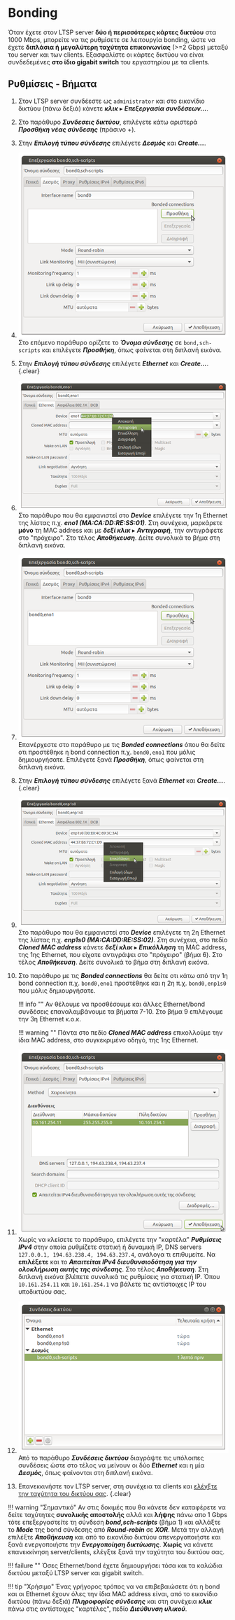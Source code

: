# Bonding

Όταν έχετε στον LTSP server **δύο ή περισσότερες κάρτες δικτύου** στα 1000
Mbps, μπορείτε να τις ρυθμίσετε σε λειτουργία bonding, ώστε να έχετε
**διπλάσια ή μεγαλύτερη ταχύτητα επικοινωνίας** (>=2 Gbps) μεταξύ του server και
των clients. Εξασφαλίστε οι κάρτες δικτύου να είναι συνδεδεμένες **στο ίδιο
gigabit switch** του εργαστηρίου με τα clients.

## Ρυθμίσεις - Βήματα

1.  Στον LTSP server συνδέεστε ως `administrator` και στο εικονίδιο δικτύου
    (πάνω δεξιά) κάνετε ***κλικ*** ▸ ***Επεξεργασία συνδέσεων...***.

2.  Στο παράθυρο ***Συνδεσεις δικτύου***, επιλέγετε κάτω αριστερά ***Προσθήκη
    νέας σύνδεσης*** (πράσινο +).

3.  Στην ***Επιλογή τύπου σύνδεσης*** επιλέγετε ***Δεσμός*** και
    ***Create...***.

4.  [![](add_bonded_con.png)](add_bonded_con.png)
    Στο επόμενο παράθυρο ορίζετε το ***Όνομα σύνδεσης*** σε `bond,sch-scripts`
    και επιλέγετε ***Προσθήκη***, όπως φαίνεται στη διπλανή εικόνα.

5.  Στην ***Επιλογή τύπου σύνδεσης*** επιλέγετε ***Ethernet*** και
    ***Create...***.
    {.clear}

6.  [![](set_eth_name_dev_eno1_copy_mac.png)](set_eth_name_dev_eno1_copy_mac.png)
    Στο παράθυρο που θα εμφανιστεί στο ***Device*** επιλέγετε την 1η Ethernet
    της λίστας π.χ. ***eno1 (MA:CA:DD:RE:SS:01)***. Στη συνέχεια, μαρκάρετε
    **μόνο** τη MAC address και με ***δεξί κλικ*** ▸ ***Αντιγραφή***, την
    αντιγράφετε στο "πρόχειρο". Στο τέλος ***Αποθήκευση***. Δείτε συνολικά το
    βήμα στη διπλανή εικόνα.

7.  [![](add_2nd_bonded_con.png)](add_2nd_bonded_con.png)
    Επανέρχεστε στο παράθυρο με τις ***Bonded connections*** όπου θα δείτε οτι
    προστέθηκε η bond connection π.χ. `bond0,eno1` που μόλις δημιουργήσατε.
    Επιλέγετε ξανά ***Προσθήκη***, όπως φαίνεται στη διπλανή εικόνα.

8.  Στην ***Επιλογή τύπου σύνδεσης*** επιλέγετε ξανά ***Ethernet*** και
    ***Create...***.
    {.clear}

9.  [![](set_eth_name_dev_enp1s0_paste_mac.png)](set_eth_name_dev_enp1s0_paste_mac.png)
    Στο παράθυρο που θα εμφανιστεί στο ***Device*** επιλέγετε τη 2η Ethernet
    της λίστας π.χ. ***enp1s0 (MA:CA:DD:RE:SS:02)***. Στη συνέχεια, στο πεδίο
    ***Cloned MAC address*** κάνετε ***δεξί κλικ*** ▸ ***Επικόλληση*** τη MAC
    address, της 1ης Ethernet, που είχατε αντιγράψει στο "πρόχειρο" (βήμα 6).
    Στο τέλος ***Αποθήκευση***. Δείτε συνολικά το βήμα στη διπλανή εικόνα.

10. Στο παράθυρο με τις ***Bonded connections*** θα δείτε οτι κάτω από την 1η
    bond connection π.χ. `bond0,eno1` προστέθηκε και η 2η π.χ. `bond0,enp1s0`
    που μόλις δημιουργήσατε.

    !!! info ""
        Αν θέλουμε να προσθέσουμε και άλλες Ethernet/bond συνδέσεις επαναλαμβάνουμε τα βήματα 7-10. Στο βήμα 9 επιλέγουμε την 3η Ethernet κ.ο.κ.

    !!! warning ""
        Πάντα στο πεδίο ***Cloned MAC address*** επικολλούμε την ίδια MAC
        address, στο συγκεκριμένο οδηγό, της 1ης Ethernet.

11. [![](ipv4_settings.png)](ipv4_settings.png)
    Χωρίς να κλείσετε το παράθυρο, επιλέγετε την "καρτέλα" ***Ρυθμίσεις IPv4***
    στην οποία ρυθμίζετε στατική ή δυναμική IP, DNS servers `127.0.0.1,
    194.63.238.4, 194.63.237.4`, ανάλογα τι επιθυμείτε. Να **επιλέξετε** και το
    ***Απαιτείται IPv4 διευθυνσιοδότηση για την ολοκλήρωση αυτής της σύνδεσης***.
    Στο τέλος ***Αποθήκευση***. Στη διπλανή εικόνα βλέπετε συνολικά τις
    ρυθμίσεις για στατική IP. Όπου `10.161.254.11` και `10.161.254.1` να βάλετε
    τις αντίστοιχες IP του υποδικτύου σας.

12. [![](add_new_con_final.png)](add_new_con_final.png)
    Από το παράθυρο ***Συνδέσεις δικτύου*** διαγράψτε τις υπόλοιπες συνδέσεις
    ώστε στο τέλος να μείνουν οι δύο ***Ethernet*** και η μία ***Δεσμός***,
    όπως φαίνονται στη διπλανή εικόνα.

13. Επανεκκινήστε τον LTSP server, στη συνέχεια τα clients και [ελέγξτε την
    ταχύτητα του δικτύου σας](../../epoptes/lan-benchmark.md).
    {.clear}

!!! warning "Σημαντικό"
    Αν στις δοκιμές που θα κάνετε δεν καταφέρετε να δείτε ταχύτητες
    **συνολικής αποστολής** αλλά και **λήψης** πάνω απο 1 Gbps τότε επεξεργαστείτε τη
    σύνδεση ***bond,sch-scripts*** (βήμα 1) και αλλάξτε το ***Mode*** της bond
    σύνδεσης από ***Round-robin*** σε ***XOR***. Μετά την αλλαγή επιλέξτε
    ***Αποθήκευση*** και από το εικονίδιο δικτύου απενεργοποιήστε και ξανά
    ενεργοποιήστε την ***Ενεργοποίηση δικτύωσης***. **Χωρίς** να κάνετε
    επανεκκίνηση server/clients, ελέγξτε ξανά την ταχύτητα του δικτύου σας.

!!! failure ""
    Όσες Ethernet/bond έχετε δημιουργήσει τόσα και τα καλώδια δικτύου μεταξύ LTSP server και gigabit switch.

!!! tip "Χρήσιμο"
    Ένας γρήγορος τρόπος να να επιβεβαιώσετε ότι η bond και οι Ethernet έχουν
    όλες την ίδια MAC address είναι, από το εικονίδιο δικτύου (πάνω δεξιά)
    ***Πληροφορίες σύνδεσης*** και στη συνέχεια ***κλικ*** πάνω στις
    αντίστοιχες "καρτέλες", πεδίο ***Διεύθυνση υλικού***.